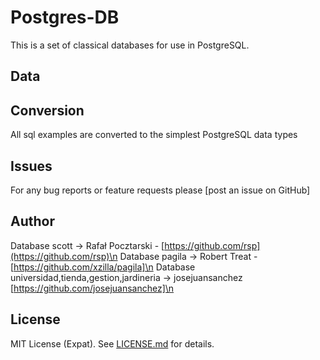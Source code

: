# Postgres-DB
 
This is a set of classical databases for use in PostgreSQL.

Data
----


Conversion
----------
All sql examples are converted to the simplest PostgreSQL data types 

Issues
------
For any bug reports or feature requests please
[post an issue on GitHub]

Author
------

Database scott  -> Rafał Pocztarski - [https://github.com/rsp](https://github.com/rsp)\n
Database pagila -> Robert Treat - [https://github.com/xzilla/pagila]\n
Database universidad,tienda,gestion,jardineria -> josejuansanchez [https://github.com/josejuansanchez]\n



License
-------
MIT License (Expat). See [LICENSE.md](LICENSE.md) for details.
